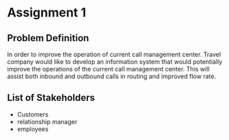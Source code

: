 # Assignment 1 

## Problem Definition  
In order to improve the operation of current call management center. Travel company would like to develop an information system that would potentially improve the operations of the current call management center. This will assist both inbound and outbound calls in routing and improved flow rate. 

## List of Stakeholders 
* Customers
* relationship manager 
* employees 
